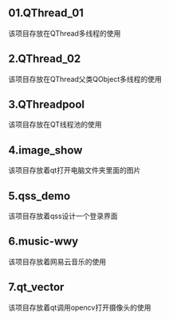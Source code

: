## 01.QThread_01

该项目存放在QThread多线程的使用

## 2.QThread_02

该项目存放在QThread父类QObject多线程的使用

## 3.QThreadpool

该项目存放在QT线程池的使用

## 4.image_show

该项目存放着qt打开电脑文件夹里面的图片

## 5.qss_demo

该项目存放着qss设计一个登录界面

## 6.music-wwy

该项目存放着网易云音乐的使用

## 7.qt_vector

该项目存放着qt调用opencv打开摄像头的使用

